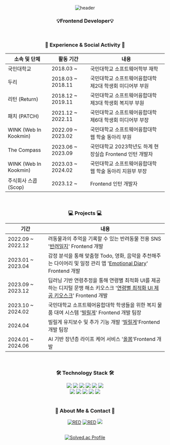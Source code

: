 <div align='center'>

![header](https://capsule-render.vercel.app/api?type=waving&color=0:61DAFB,100:0088CC&height=230&section=header&text=VarGun&fontAlign=70&fontAlignY=40&fontSize=50&fontColor=ffffff)

</div>

<h3 align='center'>
  💡Frontend Developer💡
</h3>

<br/>

<h3 align='center'>🏫 Experience & Social Activity 🏫</h3>

<div align='center'>

|소속 및 단체|활동 기간|내용|
|---|---|---|
|국민대학교|2018.03 ~|국민대학교 소프트웨어학부 재학|
|두리|2018.03 ~ 2018.11|국민대학교 소프트웨어융합대학 제2대 학생회 미디어부 부원|
|리턴 (Return)|2018.12 ~ 2019.11|국민대학교 소프트웨어융합대학 제3대 학생회 복지부 부원|
|패치 (PATCH)|2021.12 ~ 2022.11|국민대학교 소프트웨어융합대학 제6대 학생회 미디어부 부장|　　　　
|WINK (Web In Kookmin)|2022.09 ~ 2023.02|국민대학교 소프트웨어융합대학 웹 학술 동아리 부원|
|The Compass|2023.06 ~ 2023.09|국민대학교 2023학년도 하계 현장실습 Frontend 인턴 개발자|
|WINK (Web In Kookmin)|2023.03 ~ 2024.02|국민대학교 소프트웨어융합대학 웹 학술 동아리 지원부 부장|
|주식회사 스콥 (Scop)|2023.12 ~ |Frontend 인턴 개발자|

</div>

<br/>

<h3 align='center'>💻 Projects 💻</h3>

<div align='center'>

| 기간 | 내용 |
| --- | --- |
| 2022.09 ~ 2022.12　|려동물과의 추억을 기록할 수 있는 반려동물 전용 SNS '<a href="https://github.com/VarGun/KMU-Mobile-Programming">반려일지</a>' Frontend 개발|
| 2023.01 ~ 2023.04　|감정 분석을 통해 맞춤형 Todo, 영화, 음악을 추천해주는 다이어리 및 일정 관리 앱 '<a href="https://github.com/VarGun/EmotionalDiary-frontend">Emotional Diary</a>' Frontend 개발|
| 2023.09 ~ 2023.12　|딥러닝 기반 연령추정을 통해 연령별 최적화 UI를 제공하는 디지털 문맹 해소 키오스크 '<a href="https://github.com/VarGun/EmotionalDiary-frontend">연령별 최적화 UI 제공 키오스크</a>' Frontend 개발|
| 2023.10 ~ 2024.02 |국민대학교 소프트웨어융합대학 학생들을 위한 복지 물품 대여 시스템 '<a href="https://github.com/2023-2-WINK-Project-Team1/front-end-mobile">빌릴게</a>' Frontend 개발 팀장|
| 2024.04 |빌릴게 유지보수 및 추가 기능 개발 '<a href="https://github.com/2023-2-WINK-Project-Team1/front-end-web">빌릴게</a>'Frontend 개발 팀장|
| 2024.01 ~ 2024.06 |AI 기반 장년층 라이프 케어 서비스 '<a href="https://github.com/kookmin-sw/capstone-2024-25">올봄</a>'Frontend 개발|

</div>


<br/>

<h3 align='center'>🛠️ Technology Stack 🛠️</h3>
<div align='center'>
  <img src="https://img.shields.io/badge/JavaScript-F7DF1E?style=flat-square&logo=JavaScript&logoColor=white"/>
  <img src="https://img.shields.io/badge/TypeScript-3178C6?style=flat-square&logo=TypeScript&logoColor=white"/>
  <img src="https://img.shields.io/badge/React-61DAFB?style=flat-square&logo=React&logoColor=black"/>
  <img src="https://img.shields.io/badge/Next.js-000000?style=flat-square&logo=Next.js&logoColor=white"/>
  <img src="https://img.shields.io/badge/Vue-4FC08D?style=flat-square&logo=Vue.js&logoColor=white"/>
  <img src="https://img.shields.io/badge/Nuxt.js-00DC82?style=flat-square&logo=Nuxt.js&logoColor=white"/>
</div>
<div align='center'>
  <img src="https://img.shields.io/badge/HTML5-E34F26?style=flat-square&logo=HTML5&logoColor=white"/>
  <img src="https://img.shields.io/badge/CSS3-1572B6?style=flat-square&logo=CSS3&logoColor=white"/>
  <img src="https://img.shields.io/badge/Android-3DDC84?style=flat-square&logo=Android&logoColor=white"/>
  <img src="https://img.shields.io/badge/Python-3776AB?style=flat-square&logo=Python&logoColor=white"/>
  <img src="https://img.shields.io/badge/JAVA-007396?style=flat-square&logo=Java&logoColor=white"/>
</div>

<br/>


</div>
<h3 align='center'>🦆 About Me & Contact 🦆</h3>
<div align='center'>
  <a href="https://github.com/vargun"><img alt="RED" src ="https://img.shields.io/badge/GitHub-181717?style=flat-square&logo=GitHub&logoColor=white"/></a>
  <a href="https://medium.com/@heegun46900"><img alt="RED" src ="https://img.shields.io/badge/Medium-000000?style=flat-square&logo=Medium&logoColor=white"/></a>
  <a href="mailto:heegun46900@gmail.com"><img src="https://img.shields.io/badge/Gmail-E34F26?style=flat-square&logo=Gmail&logoColor=white&link=mailto:heegun46900@gmail.com"/></a>
</div>

<br/>

<div align='center'>

[![Solved.ac Profile](http://mazassumnida.wtf/api/v2/generate_badge?boj=vargun)](https://solved.ac/vargun/)

</div>
